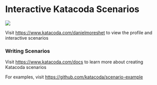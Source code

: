 # Interactive Katacoda Scenarios

[![](http://shields.katacoda.com/katacoda/danielmoreshet/count.svg)](https://www.katacoda.com/danielmoreshet "Get your profile on Katacoda.com")

Visit https://www.katacoda.com/danielmoreshet to view the profile and interactive scenarios

### Writing Scenarios
Visit https://www.katacoda.com/docs to learn more about creating Katacoda scenarios

For examples, visit https://github.com/katacoda/scenario-example
